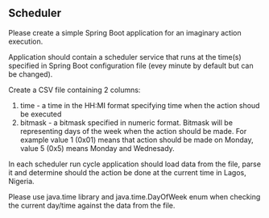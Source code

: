 ## Scheduler

Please create a simple Spring Boot application for an imaginary action execution.

Application should contain a scheduler service that runs at the time(s) specified in Spring Boot 
configuration file (evey minute by default but can be changed). 

Create a CSV file containing 2 columns:

1) time - a time in the HH:MI format specifying time when the action shoud be executed
2) bitmask - a bitmask specified in numeric format. Bitmask will be representing days of the week 
when the action should be made. For example value 1 (0x01) means that action should be made on Monday,
 value 5 (0x5) means Monday and Wednesady.

In each scheduler run cycle application should load data from the file, parse it and determine should 
the action be done at the current time in Lagos, Nigeria.

Please use java.time library and java.time.DayOfWeek enum when checking the current day/time against the data from the file.
